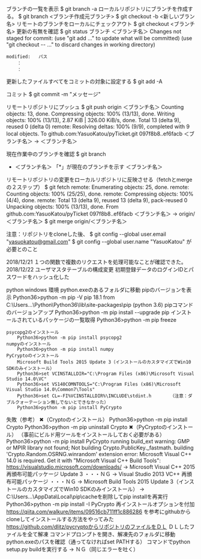 ブランチの一覧を表示
    $ git branch -a
ローカルリポジトリにブランチを作成する。
    $ git branch <ブランチ作成元ブランチ>
    $ git checkout -b <新しいブラン名>
リモートのブランチをローカルにチェックアウト
    $ git checkout <ブランチ名>
更新の有無を確認
$ git status
ブランチ ＜ブランチ名＞
Changes not staged for commit:
  (use "git add <file>..." to update what will be committed)
  (use "git checkout -- <file>..." to discard changes in working directory)

	modified:   パス
        ：
        ：

更新したファイルすべてをコミットの対象に設定する
$ git add -A

コミット
$ git commit -m "メッセージ"

リモートリポジトリにプッシュ
$ git push origin ＜ブランチ名＞
Counting objects: 13, done.
Compressing objects: 100% (13/13), done.
Writing objects: 100% (13/13), 2.87 KiB | 326.00 KiB/s, done.
Total 13 (delta 9), reused 0 (delta 0)
remote: Resolving deltas: 100% (9/9), completed with 9 local objects.
To github.com:YasuoKatou/pyTicket.git
   097f8b8..ef6facb  ＜ブランチ名＞ -> ＜ブランチ名＞

現在作業中のブランチを確認
$ git branch
* ＜ブランチ名＞   「*」が現在のブランチを示す
  ＜ブランチ名＞

リモートリポジトリの変更をローカルリポジトリに反映させる（fetchとmergeの２ステップ）
$ git fetch
remote: Enumerating objects: 25, done.
remote: Counting objects: 100% (25/25), done.
remote: Compressing objects: 100% (4/4), done.
remote: Total 13 (delta 9), reused 13 (delta 9), pack-reused 0
Unpacking objects: 100% (13/13), done.
From github.com:YasuoKatou/pyTicket
   097f8b8..ef6facb  ＜ブランチ名＞ -> origin/＜ブランチ名＞
$ git merge origin/＜ブランチ名＞


注意：リポジトリをcloneした後、
$ git config --global user.email "yasuokatou@gmail.com"
$ git config --global user.name "YasuoKatou"
が必要とのこと

2018/12/21
    １つの関数で複数のリクエストを処理可能なことが確認できた。
2018/12/22
    ユーザマスタテーブルの構成変更
    初期登録データのログインIDとパスワードをハッシュ化した


python windows 環境
    python.exeのあるフォルダに移動
    pipのバージョンを表示
        Python36>python -m pip -V
        pip 18.1 from C:\Users\...\Python\Python36\lib\site-packages\pip (python 3.6)
    pipコマンドのバージョンアップ
        Python36>python -m pip install --upgrade pip
    インストールされているパッケージの一覧取得
        Python36>python -m pip freeze

    psycopg2のインストール
        Python36>python -m pip install psycopg2
    numpyのインストール
        Python36>python -m pip install numpy
    PyCryptoのインストール
        Microsoft Build Tools 2015 Update 3（インストールのカスタマイズでWin10 SDKのみインストール）
        Python36>set VCINSTALLDIR="C:\Program Files (x86)\Microsoft Visual Studio 14.0\VC"
        Python36>set VS140COMNTOOLS="C:\Program Files (x86)\Microsoft Visual Studio 14.0\Common7\Tools"
        Python36>set CL=-FI%VCINSTALLDIR%\INCLUDE\stdint.h       （注意：ダブルクォーテーション無しでないとできなかった）
        Python36>python -m pip install PyCrypto

失敗（参考）
    ✖（Cryptoのインストール）
        Python36>python -m pip install Crypto
        Python36>python -m pip uninstall Crypto
    ✖（PyCryptoのインストール）      （事前にビルド用ツールをインストールしておく必要がある）
        Python36>python -m pip install PyCrypto
        running build_ext
        warning: GMP or MPIR library not found; Not building Crypto.PublicKey._fastmath.
        building 'Crypto.Random.OSRNG.winrandom' extension
        error: Microsoft Visual C++ 14.0 is required. Get it with "Microsoft Visual C++ Build Tools": https://visualstudio.microsoft.com/downloads/
        →   Microsoft Visual C++ 2015 再頒布可能パッケージ Update 3     ・・・ＮＧ
        →   Visual Studio 2013 VC++ 再頒布可能パッケージ                ・・・ＮＧ
        →   Microsoft Build Tools 2015 Update 3（インストールのカスタマイズでWin10 SDKのみインストール）
            →   C:\Users\...\AppData\Local\pip\cacheを削除してpip installを再実行
                Python36>python -m pip install -I PyCrypto  再インストールオプションを付加
        https://qiita.com/walkure/items/09516cb711ff1c886286
        を参考にgithubからcloneしてインストールする方法をやってみた
        https://github.com/dlitz/pycryptoからリポジトリのファイルをＤＬ
        ＤＬしたファイルを全て解凍
        コマンドプロンプトを開き、解凍先のフォルダに移動
        python.exeのパスを確認（通ってなければset PATHする）
        コマンドでpython setup.py buildを実行する
        → ＮＧ（同じエラーを吐く）